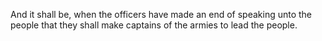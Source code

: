 And it shall be, when the officers have made an end of speaking unto the people that they shall make captains of the armies to lead the people.
